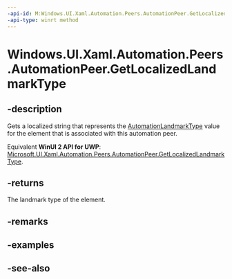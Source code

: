 ```yaml
---
-api-id: M:Windows.UI.Xaml.Automation.Peers.AutomationPeer.GetLocalizedLandmarkType
-api-type: winrt method
---
```


<!-- Method syntax
public string GetLocalizedLandmarkType()
-->

# Windows.UI.Xaml.Automation.Peers.AutomationPeer.GetLocalizedLandmarkType

## -description
Gets a localized string that represents the [AutomationLandmarkType](automationlandmarktype.md) value for the element that is associated with this automation peer.

Equivalent **WinUI 2 API for UWP**: [Microsoft.UI.Xaml.Automation.Peers.AutomationPeer.GetLocalizedLandmarkType](/windows/winui/api/microsoft.ui.xaml.automation.peers.automationpeer.getlocalizedlandmarktype).

## -returns
The landmark type of the element.

## -remarks

## -examples

## -see-also
